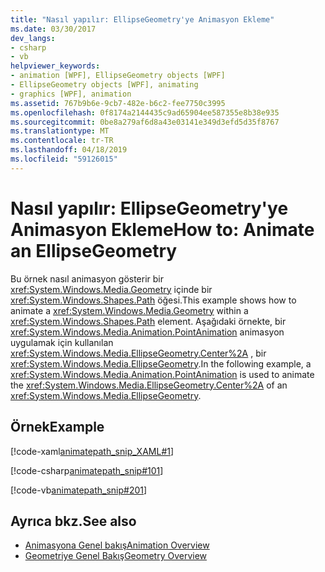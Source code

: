 ```yaml
---
title: "Nasıl yapılır: EllipseGeometry'ye Animasyon Ekleme"
ms.date: 03/30/2017
dev_langs:
- csharp
- vb
helpviewer_keywords:
- animation [WPF], EllipseGeometry objects [WPF]
- EllipseGeometry objects [WPF], animating
- graphics [WPF], animation
ms.assetid: 767b9b6e-9cb7-482e-b6c2-fee7750c3995
ms.openlocfilehash: 0f8174a2144435c9ad65904ee587355e8b38e935
ms.sourcegitcommit: 0be8a279af6d8a43e03141e349d3efd5d35f8767
ms.translationtype: MT
ms.contentlocale: tr-TR
ms.lasthandoff: 04/18/2019
ms.locfileid: "59126015"
---
```

# <a name="how-to-animate-an-ellipsegeometry"></a><span data-ttu-id="9f2b4-102">Nasıl yapılır: EllipseGeometry'ye Animasyon Ekleme</span><span class="sxs-lookup"><span data-stu-id="9f2b4-102">How to: Animate an EllipseGeometry</span></span>
<span data-ttu-id="9f2b4-103">Bu örnek nasıl animasyon gösterir bir <xref:System.Windows.Media.Geometry> içinde bir <xref:System.Windows.Shapes.Path> öğesi.</span><span class="sxs-lookup"><span data-stu-id="9f2b4-103">This example shows how to animate a <xref:System.Windows.Media.Geometry> within a <xref:System.Windows.Shapes.Path> element.</span></span> <span data-ttu-id="9f2b4-104">Aşağıdaki örnekte, bir <xref:System.Windows.Media.Animation.PointAnimation> animasyon uygulamak için kullanılan <xref:System.Windows.Media.EllipseGeometry.Center%2A> , bir <xref:System.Windows.Media.EllipseGeometry>.</span><span class="sxs-lookup"><span data-stu-id="9f2b4-104">In the following example, a <xref:System.Windows.Media.Animation.PointAnimation> is used to animate the <xref:System.Windows.Media.EllipseGeometry.Center%2A> of an <xref:System.Windows.Media.EllipseGeometry>.</span></span>  
  
## <a name="example"></a><span data-ttu-id="9f2b4-105">Örnek</span><span class="sxs-lookup"><span data-stu-id="9f2b4-105">Example</span></span>  
 [!code-xaml[animatepath_snip_XAML#1](~/samples/snippets/csharp/VS_Snippets_Wpf/animatepath_snip_XAML/CS/EllipseGeometryExample.xaml#1)]  
  
 [!code-csharp[animatepath_snip#101](~/samples/snippets/csharp/VS_Snippets_Wpf/animatepath_snip/CSharp/EllipseGeometryExample.cs#101)]  
  
 [!code-vb[animatepath_snip#201](~/samples/snippets/visualbasic/VS_Snippets_Wpf/animatepath_snip/VisualBasic/EllipseGeometryExample.vb#201)]  
  
## <a name="see-also"></a><span data-ttu-id="9f2b4-106">Ayrıca bkz.</span><span class="sxs-lookup"><span data-stu-id="9f2b4-106">See also</span></span>

- [<span data-ttu-id="9f2b4-107">Animasyona Genel bakış</span><span class="sxs-lookup"><span data-stu-id="9f2b4-107">Animation Overview</span></span>](animation-overview.md)
- [<span data-ttu-id="9f2b4-108">Geometriye Genel Bakış</span><span class="sxs-lookup"><span data-stu-id="9f2b4-108">Geometry Overview</span></span>](geometry-overview.md)
